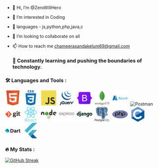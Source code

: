 - 👋 Hi, I’m @ZeroWillHero
- 👀 I’m interested in Coding
- 🌱 languages - js,python,php,java,c
- 💞️ I’m looking to collaborate on all
- 📫 How to reach me chameerasandakelum69@gmail.com

  ### 🚀 Constantly learning and pushing the boundaries of technology.

<!---
ZeroWillHero/ZeroWillHero is a ✨ special ✨ repository because its `README.md` (this file) appears on your GitHub profile.
You can click the Preview link to take a look at your changes.
--->


### :hammer_and_wrench: Languages and Tools :

<div>
  <img src="https://github.com/devicons/devicon/blob/master/icons/html5/html5-original.svg" title="HTML5" alt="HTML" width="50" height="50"/>&nbsp;
  <img src="https://github.com/devicons/devicon/blob/master/icons/css3/css3-plain-wordmark.svg" title="CSS3" alt="CSS" width="50" height="50"/>&nbsp;
  <img src="https://github.com/devicons/devicon/blob/master/icons/javascript/javascript-original.svg" title="JavaScript" alt="JavaScript" width="50" height="50"/>&nbsp;
  <img src="https://github.com/devicons/devicon/blob/master/icons/jquery/jquery-original-wordmark.svg" title="jQuery" alt="jQuery" width="50" height="50"/>&nbsp;
  <img src="https://github.com/devicons/devicon/blob/master/icons/bootstrap/bootstrap-original.svg" title="Bootstrap" alt="Bootstrap" width="50" height="50"/>&nbsp;
  <img src="https://github.com/devicons/devicon/blob/master/icons/mongodb/mongodb-original-wordmark.svg" title="mongoDB" alt="mongoDB" width="50" height="50"/>&nbsp;
  <img src="https://github.com/devicons/devicon/blob/master/icons/azure/azure-original-wordmark.svg" title="Azure" alt="Azure" width="50" height="50"/>&nbsp;
  <img src="https://www.vectorlogo.zone/logos/getpostman/getpostman-icon.svg" title="Postman" alt="Postman" width="50" height="50"/>&nbsp;
  <img src="https://github.com/devicons/devicon/blob/master/icons/git/git-original-wordmark.svg" title="Git" alt="Git" width="50" height="50"/>&nbsp;
  <img src="https://github.com/devicons/devicon/blob/master/icons/react/react-original-wordmark.svg" width="50" height="50"/>&nbsp;
  <img src="https://github.com/devicons/devicon/blob/master/icons/nodejs/nodejs-original-wordmark.svg" width="50" height="50"/>&nbsp;
  <img src="https://github.com/devicons/devicon/blob/master/icons/express/express-original-wordmark.svg" width="50" height="50"/>&nbsp;
  <img src="https://github.com/devicons/devicon/blob/master/icons/django/django-plain-wordmark.svg" width="50" height="50"/>&nbsp;
  <img src="https://github.com/devicons/devicon/blob/master/icons/postgresql/postgresql-original-wordmark.svg" width="50" height="50"/>&nbsp;
  <img src="https://github.com/devicons/devicon/blob/master/icons/php/php-original.svg" width="50" height="50"/>&nbsp;
  <img src="https://github.com/devicons/devicon/blob/master/icons/c/c-original.svg" width="50" height="50"/>&nbsp;
  <img src="https://github.com/devicons/devicon/blob/master/icons/dart/dart-original-wordmark.svg" width="50" height="50"/>&nbsp;
  <img src="https://github.com/devicons/devicon/blob/master/icons/flutter/flutter-original.svg" width="50" height="50"/>&nbsp;
</div>



### :fire: My Stats :

[![GitHub Streak](http://github-readme-streak-stats.herokuapp.com?user=your-GitHub-username&theme=dark&background=000000)](https://git.io/streak-stats)

